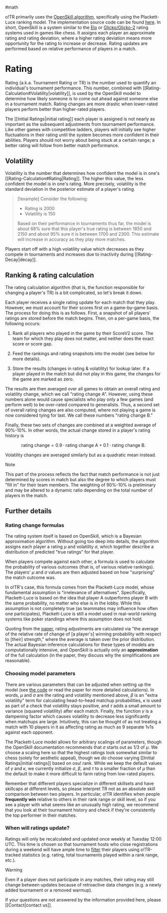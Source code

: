 #math 

o!TR primarily uses the [OpenSkill algorithm](https://jmlr.csail.mit.edu/papers/volume12/weng11a/weng11a.pdf), specifically using the Plackett-Luce ranking model. The implementation source code can be found [here](https://crates.io/crates/openskill/0.0.1). In short, OpenSkill is a system similar to the [Elo](https://en.wikipedia.org/wiki/Elo_rating_system) or [Glicko/Glicko-2](https://en.wikipedia.org/wiki/Glicko_rating_system) rating systems used in games like chess. It assigns each player an approximate rating and rating deviation, where a higher rating deviation means more opportunity for the rating to increase or decrease. Rating updates are performed based on relative performance of players in a match.

# Rating

Rating (a.k.a. Tournament Rating or TR) is the number used to quantify an individual's tournament performance. This number, combined with [[Rating-Calculation#Volatility|volatility]], is used by the OpenSkill model to determine how likely someone is to come out ahead against someone else in a tournament match. Rating changes are more drastic when lower-rated players perform better than higher-rated players.

The [[Initial Ratings|initial rating]] each player is assigned is not nearly as important as the subsequent adjustments from tournament performance. Like other games with competitive ladders, players will initially see higher fluctuations in their rating until the system becomes more confident in their abilities. Players should not worry about being stuck at a certain range; a better rating will follow from better match performance.

## Volatility

Volatility is the number that determines how confident the model is in one's [[Rating-Calculation#Rating|Rating]]. The higher this value, the less confident the model is in one's rating. More precisely, volatility is the standard deviation in the posterior estimate of a player's rating.

> [!example] 
> Consider the following:
> 
> * Rating is 2000
> * Volatility is 150
>
> Based on their performance in tournaments thus far, the model is about 68% sure that this player's true rating is between 1850 and 2150 and about 95% sure it is between 1700 and 2300. This estimate will increase in accuracy as they play more matches.

Players start off with a high volatility value which decreases as they compete in tournaments and increases due to inactivity during [[Rating-Decay|decay]].

## Ranking & rating calculation

The rating calculation algorithm (that is, the function responsible for changing a player's TR) is a bit complicated, so let's break it down.

Each player receives a single rating update for each match that they play. However, we must account for their scores first on a game-by-game basis. The process for doing this is as follows. First, a snapshot of all players' ratings are stored before the match begins. Then, on a per-game basis, the following occurs:

1. Rank all players who played in the game by their ScoreV2 score. The team for which they play does not matter, and neither does the exact score or score gap.

2. Feed the rankings and rating snapshots into the model (see below for more details).

3. Store the results (changes in rating & volatility) for lookup later. If a player played in the match but did not play in this game, the changes for the game are marked as zero.


The results are then averaged over all games to obtain an overall rating and volatility change, which we call "rating change A". However, using these numbers alone would cause specialists who play only a few games (and perform well) to be over-rated compared to generalists. Thus, a second set of overall rating changes are also computed, where not playing a game is now considered tying for last. We call these numbers "rating change B."

Finally, these two sets of changes are combined at a weighted average of 90%-10%. In other words, the actual change stored in a player's rating history is

$$
\begin{equation}
    \text{rating change} = 0.9 \cdot \text{rating change A} + 0.1 \cdot \text{rating change B}.
\end{equation}
$$

Volatility changes are averaged similarly but as a quadratic mean instead.

> [!note]
> This part of the process reflects the fact that match performance is not just determined by scores in match but also the degree to which players must "fill in" for their team members. The weighting of 90%-10% is preliminary and may be altered to a dynamic ratio depending on the total number of players in the match.

## Further details

### Rating change formulas

The rating system itself is based on OpenSkill, which is a Bayesian approximation algorithm. Without going too deep into details, the algorithm assigns each player a rating $\mu$ and volatility $\sigma$, which together describe a distribution of predicted "true ratings" for that player. 

When players compete against each other, a formula is used to calculate the probability of various outcomes (that is, of various relative rankings). The players' $\mu$ and $\sigma$ values are then adjusted based on how "surprising" the match outcome was. 

In o!TR's case, this formula comes from the Plackett-Luce model, whose fundamental assumption is "irrelevance of alternatives". Specifically, Plackett-Luce is based on the idea that player A outperforms player B with the same probability, no matter who else is in the lobby. While this assumption is not completely true (as teammates may influence how often one participates), Plackett-Luce is still a model used in real-world ranking systems like poker standings where this assumption does not hold.

Quoting from the [paper](https://jmlr.csail.mit.edu/papers/volume12/weng11a/weng11a.pdf), rating adjustments are calculated via "the average of the relative rate of change of \[a player's] winning probability with respect to \[their] strength," where the average is taken over the prior distribution. The actual Bayesian inference calculations for these types of models are computationally intensive, and OpenSkill is actually only an **approximation** of the full calculation (in the paper, they discuss why the simplifications are reasonable).

### Choosing model parameters

There are various parameters that can be adjusted when setting up the model (see [the code](https://github.com/injae/openskill-rs/blob/main/src/model/plackett_luce.rs#L12) or read the paper for more detailed calculations). In words, $\mu$ and $\sigma$ are the rating and volatility mentioned above, $\beta$ is an "extra volatility" term for calculating head-to-head matchup probabilities, $\kappa$ is used as part of a check that volatility stays positive, and $\tau$ adds a small amount to variance (squared volatility) after each match. Finally, the function $\gamma$ is a dampening factor which causes volatility to decrease less significantly when matchups are large. Intuitively, this can be thought of as not treating a match with 10 players in it as affecting rating as much as 9 separate 1v1s against each opponent.

The Plackett-Luce model allows for arbitrary scalings of parameters, though the OpenSkill documentation recommends that $\sigma$ starts out as 1/3 of $\mu$. We choose a scaling here so that the highest ratings look somewhat similar to chess (solely for aesthetic appeal), though we do choose varying [[Initial Ratings|initial ratings]] based on osu! rank. While we keep the default values of $\gamma$ and $\kappa$, we currently initialize $\sigma$, $\beta$, and $\tau$ to a smaller fraction of $\mu$ than the default to make it more difficult to farm rating from low-rated players.

Remember that different players specialize in different skillsets and have skillcaps at different levels, so please interpret TR not as an absolute skill comparison between two players. In particular, o!TR identifies when people **frequently win** relative to others in their rank range or skill level, so if you see a player with what seems like an unusually high rating, we recommend that you look at their tournament history and check if they're consistently the top performer in their matches.

### When will ratings update?

Ratings will only be recalculated and updated once weekly at Tuesday 12:00 UTC. This time is chosen so that tournament hosts who close registrations during a weekend will have ample time to [filter](https://osu.ppy.sh/wiki/en/Tournaments/Official_support#registrant-filtering-and-seeding) their players using o!TR-tracked statistics (e.g. rating, total tournaments played within a rank range, etc.).

> [!warning]
> Even if a player does not participate in any matches, their rating may still change between updates because of retroactive data changes (e.g. a newly added tournament or a removed warmup).

If your questions are not answered by the information provided here, please [[Contact|contact us]].
